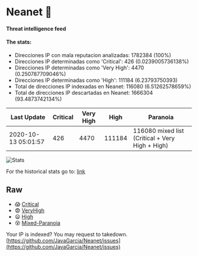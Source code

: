 # Neanet :hocho:
#### Threat intelligence feed
#### The stats:

- Direcciones IP con mala reputacion analizadas: 1782384 (100%)
- Direcciones IP determinadas como 'Critical':  426 (0.0239005736138%)
- Direcciones IP determinadas como 'Very High':  4470 (0.250787709046%)
- Direcciones IP determinadas como 'High':  111184 (6.23793750393)
- Total de direcciones IP indexadas en Neanet:  116080 (6.51262578659%)
- Total de direcciones IP descartadas en Neanet:  1666304 (93.4873742134%)

| Last Update | Critical | Very High | High | Paranoia |
| --- | --- | --- | --- | --- |
| 2020-10-13 05:01:57 | 426 | 4470 | 111184 | 116080 mixed list (Critical + Very High + High)|

![Stats](https://docs.google.com/spreadsheets/d/e/2PACX-1vSnaNMIXVabIpDJjufMlzH7poXnshF3mgd8Is1g9ytUEzVsP5my4Trn8f-xkoLLQ38xpL3HtmUexLo6/pubchart?oid=501124687&format=image)

For the historical stats go to: [link](/stats.csv)
## Raw
- :scream: [Critical](https://raw.githubusercontent.com/JavaGarcia/Neanet/master/blacklists/neanet_critical.txt)
- :fearful: [VeryHigh](https://raw.githubusercontent.com/JavaGarcia/Neanet/master/blacklists/neanet_veryHigh.txtt)
- :frowning: [High](https://raw.githubusercontent.com/JavaGarcia/Neanet/master/blacklists/neanet_high.txt)
- :dizzy_face: [Mixed-Paranoia](https://raw.githubusercontent.com/JavaGarcia/Neanet/master/blacklists/neanet_all.txt)


Your IP is indexed? You may request to takedown. [https://github.com/JavaGarcia/Neanet/issues](https://github.com/JavaGarcia/Neanet/issues)
































































































































































































































































































































































































































































































































































































































































































































































































































































































































































































































































































































































































































































































































































































































